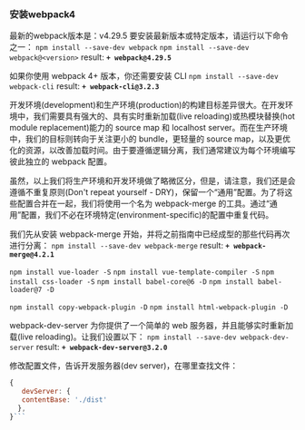 ### 安装webpack4
最新的webpack版本是：v4.29.5
要安装最新版本或特定版本，请运行以下命令之一：
`npm install --save-dev webpack`
`npm install --save-dev webpack@<version>`
result: **`+ webpack@4.29.5`**

如果你使用 webpack 4+ 版本，你还需要安装 CLI
`npm install --save-dev webpack-cli`
result: **`+ webpack-cli@3.2.3`**

开发环境(development)和生产环境(production)的构建目标差异很大。在开发环境中，我们需要具有强大的、具有实时重新加载(live reloading)或热模块替换(hot module replacement)能力的 source map 和 localhost server。而在生产环境中，我们的目标则转向于关注更小的 bundle，更轻量的 source map，以及更优化的资源，以改善加载时间。由于要遵循逻辑分离，我们通常建议为每个环境编写彼此独立的 webpack 配置。

虽然，以上我们将生产环境和开发环境做了略微区分，但是，请注意，我们还是会遵循不重复原则(Don't repeat yourself - DRY)，保留一个“通用”配置。为了将这些配置合并在一起，我们将使用一个名为 webpack-merge 的工具。通过“通用”配置，我们不必在环境特定(environment-specific)的配置中重复代码。

我们先从安装 webpack-merge 开始，并将之前指南中已经成型的那些代码再次进行分离：
`npm install --save-dev webpack-merge`
result: **`+ webpack-merge@4.2.1`**


`npm install vue-loader -S`
`npm install vue-template-compiler -S`
`npm install css-loader -S`
`npm install babel-core@6 -D`
`npm install babel-loader@7 -D`

`npm install copy-webpack-plugin -D`
`npm install html-webpack-plugin -D`

webpack-dev-server 为你提供了一个简单的 web 服务器，并且能够实时重新加载(live reloading)。让我们设置以下：
`npm install --save-dev webpack-dev-server`
result: **`+ webpack-dev-server@3.2.0`**

修改配置文件，告诉开发服务器(dev server)，在哪里查找文件：
```javascript
{
   devServer: {
   contentBase: './dist'
  },
}```

